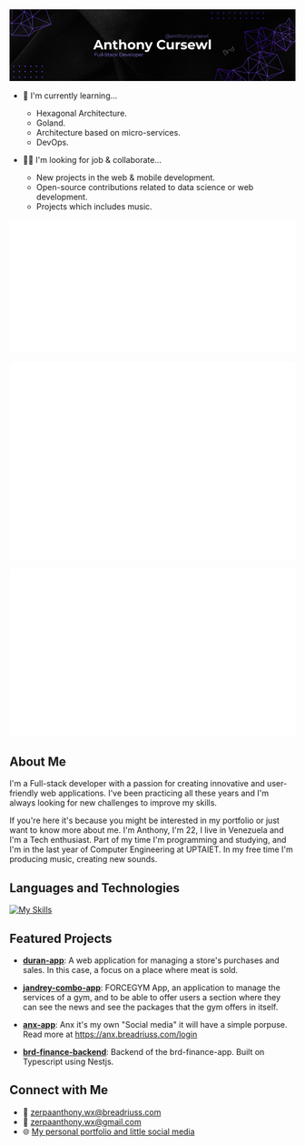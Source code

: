 
<sub align="center">
   <img src='ANTHONY_CURSEWL_BANNER.png' alt='Anthony Cursewl Banner' />
</sub>

*   🌱 I'm currently learning...
    *   Hexagonal Architecture.
    *   Goland.
    *   Architecture based on micro-services.
    *   DevOps.

*   🤝🏻 I'm looking for job & collaborate...
    *   New projects in the web & mobile development.
    *   Open-source contributions related to data science or web development.
    *   Projects which includes music.

<p align="left">
  <img src="metrics.classic.lines.svg" alt="classic Charts">
</p>
<p align="left">
  <img src="metrics.plugin.isocalendar.fullyear.svg" alt="Contributions Calender">
</p>
<p align="left">
  <img src="metrics.plugin.habits.charts.svg" alt="Habits Chart">
</p>


## About Me

I'm a Full-stack developer with a passion for creating innovative and user-friendly web applications. I've been practicing all these years and I'm always looking for new challenges to improve my skills.

If you're here it's because you might be interested in my portfolio or just want to know more about me. I'm Anthony, I'm 22, I live in Venezuela and I'm a Tech enthusiast. Part of my time I'm programming and studying, and I'm in the last year of Computer Engineering at UPTAIET. In my free time I'm producing music, creating new sounds.

## Languages and Technologies

[![My Skills](https://skillicons.dev/icons?i=ts,js,python,kotlin,java,react,angular,vue,postgres,mongo,git,github,gitlab,nginx,docker,mysql,prisma,nest,spring,vite,tailwind,express,go&perline=10)](https://anx.breadriuss.com/about/anthony?ref=abitfun)

## Featured Projects

*   **[duran-app](https://github.com/anthonycursewl/meat-swt-app)**: A web application for managing a store's purchases and sales. In this case, a focus on a place where meat is sold.

*   **[jandrey-combo-app](https://github.com/anthonycursewl/jandrey-combo-app)**: FORCEGYM App, an application to manage the services of a gym, and to be able to offer users a section where they can see the news and see the packages that the gym offers in itself.

*   **[anx-app](https://github.com/anthonycursewl/anx-app)**: Anx it's my own "Social media"
it will have a simple porpuse. Read more at https://anx.breadriuss.com/login

*   **[brd-finance-backend](https://github.com/anthonycursewl/brd-finance-backend)**: Backend of the brd-finance-app. Built on Typescript using Nestjs.

## Connect with Me

*   📧 [zerpaanthony.wx@breadriuss.com](mailto:zerpaanthony.wx@breadriuss.com)
*   📧 [zerpaanthony.wx@gmail.com](mailto:zerpaanthony.wx@gmail.com)
*   🌐 [My personal portfolio and little social media](https://anx.breadriuss.com/about/anthony?ref=abitfun)

  
